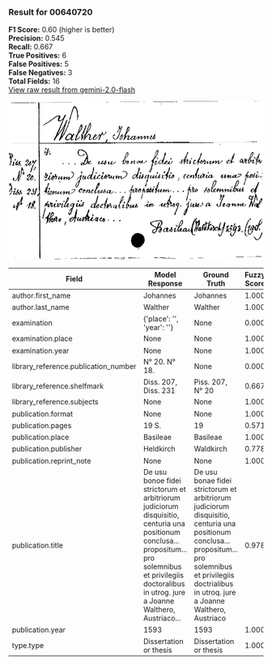 ### Result for 00640720
**F1 Score:** 0.60 (higher is better)<br>**Precision:** 0.545<br>**Recall:** 0.667<br>**True Positives:** 6<br>**False Positives:** 5<br>**False Negatives:** 3<br>**Total Fields:** 16<br>[View raw result from gemini-2.0-flash](https://github.com/RISE-UNIBAS/humanities_data_benchmark/blob/main/results/2025-09-02/T0151/request_T0151_00640720.json)

<img src="https://github.com/RISE-UNIBAS/humanities_data_benchmark/blob/main/benchmarks/zettelkatalog/images/00640720.jpg?raw=true" alt="00640720" width="600px">

| Field | Model Response | Ground Truth | Fuzzy Score | Match |
|-------|----------------|--------------|-------------|-------|
| author.first_name | Johannes | Johannes | 1.000 | ✅ |
| author.last_name | Walther | Walther | 1.000 | ✅ |
| examination | {'place': '', 'year': ''} | None | 0.000 | ❌ |
| examination.place | None | None | 1.000 | ✅ |
| examination.year | None | None | 1.000 | ✅ |
| library_reference.publication_number | N° 20. N° 18. | None | 0.000 | ❌ |
| library_reference.shelfmark | Diss. 207, Diss. 231 | Piss. 207, N° 20 | 0.667 | ❌ |
| library_reference.subjects | None | None | 1.000 | ✅ |
| publication.format | None | None | 1.000 | ✅ |
| publication.pages | 19 S. | 19 | 0.571 | ❌ |
| publication.place | Basileae | Basileae | 1.000 | ✅ |
| publication.publisher | Heldkirch | Waldkirch | 0.778 | ❌ |
| publication.reprint_note | None | None | 1.000 | ✅ |
| publication.title | De usu bonoe fidei strictorum et arbitriorum judiciorum disquisitio, centuria una positionum conclusa... propositum... pro solemnibus et privilegiis doctoralibus in utrog. jure a Joanne Walthero, Austriaco... | De usu bonae fidei strictorum et arbitriorum judiciorum disquisitio, centuria una positionum conclusa... propositum... pro solemnibus et privilegiis doctrialibus in utroq. jure a Joanne Walthero, Austriaco | 0.978 | ✅ |
| publication.year | 1593 | 1593 | 1.000 | ✅ |
| type.type | Dissertation or thesis | Dissertation or thesis | 1.000 | ✅ |
